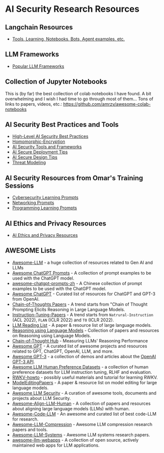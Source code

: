 # AI Security Research Resources

## Langchain Resources
- [Tools, Learning, Notebooks, Bots, Agent examples, etc.](https://github.com/The-Art-of-Hacking/h4cker/tree/master/ai_research/LangChain/README.md)

## LLM Frameworks
- [Popular LLM Frameworks](https://github.com/The-Art-of-Hacking/h4cker/tree/master/ai_research/LLM-frameworks)

## Collection of Jupyter Notebooks
This is (by far) the best collection of colab notebooks I have found. A bit overwhelming and I wish I had time to go through most of them… Tons of links to papers, videos, etc.: https://github.com/amrzv/awesome-colab-notebooks
  
## AI Security Best Practices and Tools
- [High-Level AI Security Best Practices](https://github.com/The-Art-of-Hacking/h4cker/tree/master/ai_research/AI%20Security%20Best%20Practices/AI-security-tools-and-frameworks.md)
- [Homomorphic-Encryption](https://github.com/The-Art-of-Hacking/h4cker/tree/master/ai_research/AI%20Security%20Best%20Practices/homomorphic-encryption.md)
- [AI Security Tools and Frameworks](https://github.com/The-Art-of-Hacking/h4cker/tree/master/ai_research/AI%20Security%20Best%20Practices/AI-security-tools-and-frameworks.md)
- [AI Secure Deployment Tips](https://github.com/The-Art-of-Hacking/h4cker/tree/master/ai_research/AI%20Security%20Best%20Practices/secure-deployment.md)
- [AI Secure Design Tips](https://github.com/The-Art-of-Hacking/h4cker/tree/master/ai_research/AI%20Security%20Best%20Practices/secure-design.md)
- [Threat Modeling](https://github.com/The-Art-of-Hacking/h4cker/tree/master/ai_research/AI%20Security%20Best%20Practices/threat-modeling.md)

## AI Security Resources from Omar's Training Sessions
- [Cybersecurity Learning Prompts](https://github.com/santosomar/chatgpt-cybersecurity-prompts)
- [Networking Prompts](https://github.com/santosomar/chatgpt-networking-prompts)
- [Programming Learning Prompts](https://github.com/santosomar/chatgpt-programming-prompts)

## AI Ethics and Privacy Resources
- [AI Ethics and Privacy Resources](https://github.com/The-Art-of-Hacking/h4cker/tree/master/ai_research/ethics_privacy)

## AWESOME Lists
- [Awesome-LLM](https://github.com/Hannibal046/Awesome-LLM) - a huge collection of resources related to Gen AI and LLMs
- [Awesome ChatGPT Prompts](https://github.com/f/awesome-chatgpt-prompts) - A collection of prompt examples to be used with the ChatGPT model.
- [awesome-chatgpt-prompts-zh](https://github.com/PlexPt/awesome-chatgpt-prompts-zh) - A Chinese collection of prompt examples to be used with the ChatGPT model.
- [Awesome ChatGPT](https://github.com/humanloop/awesome-chatgpt) - Curated list of resources for ChatGPT and GPT-3 from OpenAI.
- [Chain-of-Thoughts Papers](https://github.com/Timothyxxx/Chain-of-ThoughtsPapers) -  A trend starts from "Chain of Thought Prompting Elicits Reasoning in Large Language Models.
- [Instruction-Tuning-Papers](https://github.com/SinclairCoder/Instruction-Tuning-Papers) - A trend starts from `Natrural-Instruction` (ACL 2022), `FLAN` (ICLR 2022) and `T0` (ICLR 2022).
- [LLM Reading List](https://github.com/crazyofapple/Reading_groups/) - A paper & resource list of large language models.
- [Reasoning using Language Models](https://github.com/atfortes/LM-Reasoning-Papers) - Collection of papers and resources on Reasoning using Language Models.
- [Chain-of-Thought Hub](https://github.com/FranxYao/chain-of-thought-hub) - Measuring LLMs' Reasoning Performance
- [Awesome GPT](https://github.com/formulahendry/awesome-gpt) - A curated list of awesome projects and resources related to GPT, ChatGPT, OpenAI, LLM, and more.
- [Awesome GPT-3](https://github.com/elyase/awesome-gpt3) - a collection of demos and articles about the [OpenAI GPT-3 API](https://openai.com/blog/openai-api/).
- [Awesome LLM Human Preference Datasets](https://github.com/PolisAI/awesome-llm-human-preference-datasets) - a collection of human preference datasets for LLM instruction tuning, RLHF and evaluation.
- [RWKV-howto](https://github.com/Hannibal046/RWKV-howto) - possibly useful materials and tutorial for learning RWKV.
- [ModelEditingPapers](https://github.com/zjunlp/ModelEditingPapers) - A paper & resource list on model editing for large language models.
- [Awesome LLM Security](https://github.com/corca-ai/awesome-llm-security) - A curation of awesome tools, documents and projects about LLM Security.
- [Awesome-Align-LLM-Human](https://github.com/GaryYufei/AlignLLMHumanSurvey) - A collection of papers and resources about aligning large language models (LLMs) with human.
- [Awesome-Code-LLM](https://github.com/huybery/Awesome-Code-LLM) - An awesome and curated list of best code-LLM for research.
- [Awesome-LLM-Compression](https://github.com/HuangOwen/Awesome-LLM-Compression) - Awesome LLM compression research papers and tools.
- [Awesome-LLM-Systems](https://github.com/AmberLJC/LLMSys-PaperList) - Awesome LLM systems research papers.
- [awesome-llm-webapps](https://github.com/snowfort-ai/awesome-llm-webapps) - A collection of open source, actively maintained web apps for LLM applications.
